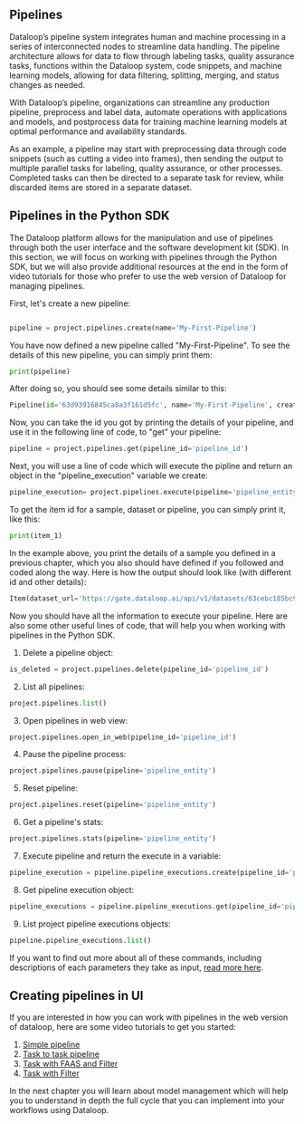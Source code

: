 ## Pipelines

Dataloop’s pipeline system integrates human and machine processing in a series of interconnected nodes to streamline data handling. The pipeline architecture allows for data to flow through labeling tasks, quality assurance tasks, functions within the Dataloop system, code snippets, and machine learning models, allowing for data filtering, splitting, merging, and status changes as needed.

With Dataloop’s pipeline, organizations can streamline any production pipeline, preprocess and label data, automate operations with applications and models, and postprocess data for training machine learning models at optimal performance and availability standards.

As an example, a pipeline may start with preprocessing data through code snippets (such as cutting a video into frames), then sending the output to multiple parallel tasks for labeling, quality assurance, or other processes. Completed tasks can then be directed to a separate task for review, while discarded items are stored in a separate dataset.

## Pipelines in the Python SDK
The Dataloop platform allows for the manipulation and use of pipelines through both the user interface and the software development kit (SDK). In this section, we will focus on working with pipelines through the Python SDK, but we will also provide additional resources at the end in the form of video tutorials for those who prefer to use the web version of Dataloop for managing pipelines.

First, let's create a new pipeline:
```python

pipeline = project.pipelines.create(name='My-First-Pipeline')

```
You have now defined a new pipeline called "My-First-Pipeline". To see the details of this new pipeline, you can simply print them:

```python
print(pipeline)
```
After doing so, you should see some details similar to this:
```python
Pipeline(id='63d93916845ca8a3f161d5fc', name='My-First-Pipeline', creator='email@gmail.com', org_id='8c8387a3-e771-4d2b-ad77-6a30294dbd01', connections=[], settings=<dtlpy.entities.pipeline.PipelineSettings object at 0x000002BB46FD36D0>, status='Created', created_at='2023-01-31T15:51:50.837Z', start_nodes=[], project_id='764803e6-af9b-4dde-8141-fea54231fb54', composition_id='63d93916845ca883da61d5fd', url='https://gate.dataloop.ai/api/v1/pipelines/63d93916845ca8a3f161d5fc', preview=None, description=None, revisions=None)
```
Now, you can take the id you got by printing the details of your pipeline, and use it in the following line of code, to "get" your pipeline:

```python
pipeline = project.pipelines.get(pipeline_id='pipeline_id')
```
Next, you will use a line of code which will execute the pipline and return an object in the "pipeline_execution" variable we create:
```python
pipeline_execution= project.pipelines.execute(pipeline='pipeline_entity', execution_input= {'item': 'item_id'} )
```
To get the item id for a sample, dataset or pipeline, you can simply print it, like this:
```python
print(item_1)
```
In the example above, you print the details of a sample you defined in a previous chapter, which you also should have defined if you followed and coded along the way. Here is how the output should look like (with different id and other details):
```python
Item(dataset_url='https://gate.dataloop.ai/api/v1/datasets/63cebc185bc9dbe3ed851dbe', created_at='2023-01-23T17:04:15.000Z', dataset_id='63cebc185bc9dbe3ed851dbe', filename='/test1.jpg', name='test1.jpg', type='file', id='63cebe0f6f60196b004423d9', spec=None, creator='myfuncont@gmail.com', _description=None, annotations_count=3)
```
Now you should have all the information to execute your pipeline. Here are also some other useful lines of code, that will help you when working with pipelines in the Python SDK.

1. Delete a pipeline object:
```python
is_deleted = project.pipelines.delete(pipeline_id='pipeline_id')
```
2. List all pipelines:
```python
project.pipelines.list()
```
3. Open pipelines in web view:
```python
project.pipelines.open_in_web(pipeline_id='pipeline_id')
```
4. Pause the pipeline process:
```python
project.pipelines.pause(pipeline='pipeline_entity')
```
5. Reset pipeline:
```python
project.pipelines.reset(pipeline='pipeline_entity')
```
6. Get a pipeline's stats:
```python
project.pipelines.stats(pipeline='pipeline_entity')
```
7. Execute pipeline and return the execute in a variable:
```python
pipeline_execution = pipeline.pipeline_executions.create(pipeline_id='pipeline_id', execution_input={'item': 'item_id'})
```
8. Get pipeline execution object:
```python
pipeline_executions = pipeline.pipeline_executions.get(pipeline_id='pipeline_id')
```
9. List project pipeline executions objects:
```python
pipeline.pipeline_executions.list()
```
If you want to find out more about all of these commands, including descriptions of each parameters they take as input, <a href="https://dlportal-demo.redoc.ly/resources/dtlpy/dl/#:~:text=Pipelines-,class%20Pipelines(client_api%3A%20ApiClient%2C%20project%3A%20Optional%5BProject%5D%20%3D%20None),-Bases%3A">read more here</a>.
## Creating pipelines in UI

If you are interested in how you can work with pipelines in the web version of dataloop, here are some video tutorials to get you started:

1. [Simple pipeline](https://app.guidde.co/share/playbooks/p88yeiCCZYPJ5De92KRhNz?origin=jMK1qNxyBfeCaSgiUvBzFi9AfJb2)
2. [Task to task pipeline](https://app.guidde.co/share/playbooks/d4VKpz2wXkEfC3b8KtScoj?origin=jMK1qNxyBfeCaSgiUvBzFi9AfJb2)
3. [Task with FAAS and Filter](https://app.guidde.co/share/playbooks/uhQbzYGjMZjQoAWGMzcM3r?origin=jMK1qNxyBfeCaSgiUvBzFi9AfJb2)
4. [Task with Filter](https://app.guidde.co/share/playbooks/f94hGsB1CoURVjVUhD354B?origin=jMK1qNxyBfeCaSgiUvBzFi9AfJb2)

In the next chapter you will learn about model management which will help you to understand in depth the full cycle that you can implement into your workflows using Dataloop.
